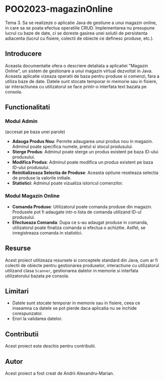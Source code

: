 # POO2023-magazinOnline
Tema 3. Sa se realizeze o aplicatie Java de gestiune a unui magazin online, in care sa se poata efectua operatiile CRUD. Implementarea nu presupune lucrul cu baze de date, ci se doreste gasirea unei solutii de persistenta adiacenta (lucrul cu fisiere, colectii de obiecte ce definesc produse, etc.).

## Introducere
Aceasta documentatie ofera o descriere detaliata a aplicatiei "Magazin Online", un sistem de gestionare a unui magazin virtual dezvoltat in Java. Aceasta aplicatie vizeaza operatii de baza pentru produse si comenzi, fara a utiliza baze de date. Datele sunt stocate temporar in memorie sau in fisiere, iar interactiunea cu utilizatorul se face printr-o interfata text bazata pe consola.

## Functionalitati

### Modul Admin
(accesat pe baza unei parole)

- **Adauga Produs Nou**: Permite adaugarea unui produs nou in magazin. Adminul poate specifica numele, pretul si stocul produsului.
- **Sterge Produs**: Adminul poate sterge un produs existent pe baza ID-ului produsului.
- **Modifica Produs**: Adminul poate modifica un produs existent pe baza ID-ului produsului.
- **Reinitializeaza Selectia de Produse**: Aceasta optiune reseteaza selectia de produse la valorile initiale.
- **Statistici**: Adminul poate vizualiza istoricul comenzilor.

### Modul Magazin Online

- **Comanda Produse**: Utilizatorul poate comanda produse din magazin. Produsele pot fi adaugate intr-o lista de comanda utilizand ID-ul produsului.
- **Efectueaza Comanda**: Dupa ce s-au adaugat produse in comanda, utilizatorul poate finaliza comanda si efectua o achizitie. Astfel, se inregistreaza comanda in statistici.

## Resurse

Acest proiect utilizeaza resursele si conceptele standard din Java, cum ar fi colectii de obiecte pentru gestionarea produselor, interactiune cu utilizatorul utilizand clasa `Scanner`, gestionarea datelor in memorie si interfata utilizatorului bazata pe consola.

## Limitari

- Datele sunt stocate temporar in memorie sau in fisiere, ceea ce inseamna ca datele se pot pierde daca aplicatia nu se inchide corespunzator.
- Erori la validarea datelor.

## Contributii

Acest proiect este deschis pentru contributii. 

## Autor

Acest proiect a fost creat de Andrii Alexandru-Marian.
